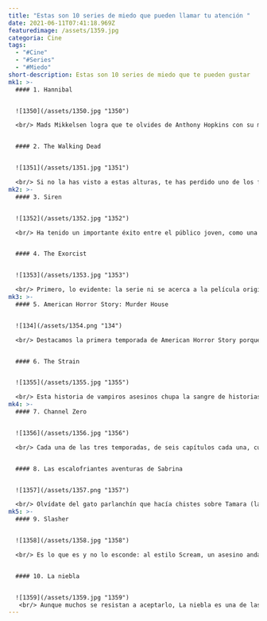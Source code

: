 ```yaml
---
title: "Estas son 10 series de miedo que pueden llamar tu atención "
date: 2021-06-11T07:41:18.969Z
featuredimage: /assets/1359.jpg
categoria: Cine
tags:
  - "#Cine"
  - "#Series"
  - "#Miedo"
short-description: Estas son 10 series de miedo que te pueden gustar
mk1: >-
  #### 1. Hannibal


  ![1350](/assets/1350.jpg "1350")

  <br/> Mads Mikkelsen logra que te olvides de Anthony Hopkins con su magistral versión de Hannibal Lecter antes de El silencio de los corderos. Una serie atrevida, excesiva e hipnótica en la que el canibalismo y la tortura física y psicológica pueden igualar en belleza al amor más puro


  #### 2. The Walking Dead


  ![1351](/assets/1351.jpg "1351")

  <br/> Si no la has visto a estas alturas, te has perdido uno de los fenómenos televisivos de la década. El arranque de la primera temporada te mete el miedo (al zombie) en el cuerpo y durante muchas horas más funciona como angustioso experimento de psicología social e individual. Luego hay tantísimos capítulos que, sobre todo en las últimas entregas, resulta imposible pensar que llevas muchas horas esperando a que pase algo que ya no sabes si te va a importar.
mk2: >-
  #### 3. Siren


  ![1352](/assets/1352.jpg "1352")

  <br/> Ha tenido un importante éxito entre el público joven, como una versión chunga de La sirenita con efectos especiales tirando a decentes. Pero la historia (una sirena asesina que sale a la superficie en busca de su hermana) tiende más al de un capítulo de relleno de Embrujadas que a una producción de empaque.


  #### 4. The Exorcist


  ![1353](/assets/1353.jpg "1353")

  <br/> Primero, lo evidente: la serie ni se acerca a la película original. Si dejamos eso a un lado, esta versión actualizada de un cura que se enfrenta a una posesión demoniaca está bien armada a través de una secta chunga y una crisis de fe que, si llegas a la segunda temporada, se convierte en una potente crítica a la Iglesia.
mk3: >-
  #### 5. American Horror Story: Murder House


  ![134](/assets/1354.png "134")

  <br/> Destacamos la primera temporada de American Horror Story porque nos fascina el nivel de desconcierto que provoca en el espectador el mix entre lo maligno-sobrenatural y el retorcimiento psicológico de los personajes. Ya puestos, te describimos con dos palabras el resto de entregas:


  #### 6. The Strain


  ![1355](/assets/1355.jpg "1355")

  <br/> Esta historia de vampiros asesinos chupa la sangre de historias de terror de aquí y de allá (The Walking Dead, Resident Evil, Lovecraft) y monta una trama con el sello lejano de Guillermo del Toro y serias dificultades para mantener el interés y el sentido. Solo para devotos vampíricos con tiempo libre.
mk4: >-
  #### 7. Channel Zero


  ![1356](/assets/1356.jpg "1356")

  <br/> Cada una de las tres temporadas, de seis capítulos cada una, cuenta una historia diferente: la primera aborda la obsesión de un hombre con un grimoso programa de televisión infantil; la segunda es un clásico de un grupo de amigos que se encierran en una casa encantada; y la tercera se centra en la aventura de dos hermanas que se adentran en una extraña realidad a través de una escalera. Irregular en el tono y en la ejecución.


  #### 8. Las escalofriantes aventuras de Sabrina


  ![1357](/assets/1357.png "1357")

  <br/> Olvídate del gato parlanchín que hacía chistes sobre Tamara (la buena, no la de los boleros). La nueva versión capta el tono entre ochentero y cool de Riverdale y atrapa con una ambientación muy lograda y un elenco de demonios que no abusan de los efectos digitales. Sobre la trama, funciona el conjuro feminista y la apertura a la diversidad de género de varios personajes, y también los homenajes a clásicos del género como El exorcista, Posesión infernal o Pesadilla en Elm Street. Excepto por el minino Salem, que molaba más en clave de comedia –al parecer la joven protagonista, Kiernan Shipka, es alérgica y por eso no hay demasiadas escenas juntos– compramos la serie por su empaque y fuerza estética.
mk5: >-
  #### 9. Slasher


  ![1358](/assets/1358.jpg "1358")

  <br/> Es lo que es y no lo esconde: al estilo Scream, un asesino anda suelto y se dedica a matar de formas variadas y muy explícitas a casi todos los personajes, sin ningún amago de darle profundidad o matices al asunto.


  #### 10. La niebla


  ![1359](/assets/1359.jpg "1359")
   <br/> Aunque muchos se resistan a aceptarlo, La niebla es una de las peores películas de terror que puedes ver… Pues la serie es más mala todavía. Te vale si quieres apagar el cerebro ante esta niebla cargada de monstruitos que deja a un puñado de gente random encerrada en el súper.
---
```

